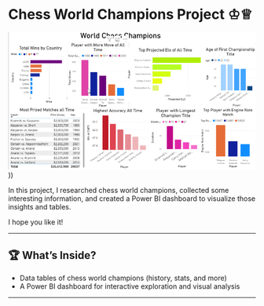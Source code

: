# Chess World Champions Project ♔♕

![Dashboard Preview](https://github.com/aminm015/Power_BI/blob/main/Chess_World_champions_project/Record%201.gif)))



In this project, I researched chess world champions, collected some interesting information, and created a Power BI dashboard to visualize those insights and tables.

I hope you like it!

---




## 🏆 What’s Inside?

- Data tables of chess world champions (history, stats, and more)
- A Power BI dashboard for interactive exploration and visual analysis

---
